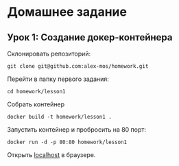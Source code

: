 Домашнее задание
===

Урок 1: Создание докер-контейнера
-----

Склонировать репозиторий:
```
git clone git@github.com:alex-mos/homework.git
```
Перейти в папку первого задания:
```
cd homework/lesson1
```
Собрать контейнер
```
docker build -t homework/lesson1 .
```
Запустить контейнер и пробросить на 80 порт:
```
docker run -d -p 80:80 homework/lesson1
```
Открыть [localhost](http://localhost) в браузере.
